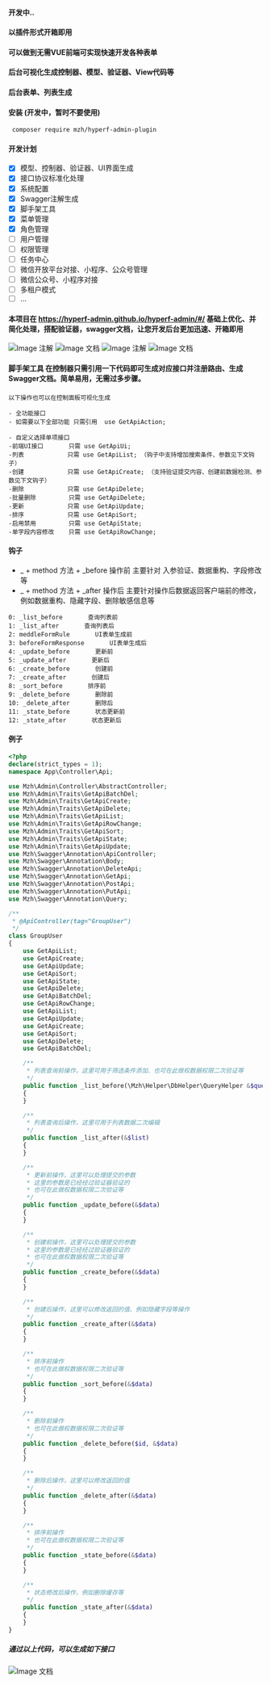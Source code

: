 #### 开发中..
#### 以插件形式开箱即用
#### 可以做到无需VUE前端可实现快速开发各种表单
#### 后台可视化生成控制器、模型、验证器、View代码等
#### 后台表单、列表生成

#### 安装 (开发中，暂时不要使用)
```
 composer require mzh/hyperf-admin-plugin
```

#### 开发计划
- [x] 模型、控制器、验证器、UI界面生成  
- [x] 接口协议标准化处理
- [x] 系统配置
- [x] Swagger注解生成  
- [x] 脚手架工具  
- [x] 菜单管理  
- [x] 角色管理
- [ ] 用户管理
- [ ] 权限管理
- [ ] 任务中心
- [ ] 微信开放平台对接、小程序、公众号管理
- [ ] 微信公众号、小程序对接
- [ ] 多租户模式
- [ ] ...

#### 本项目在 https://hyperf-admin.github.io/hyperf-admin/#/ 基础上优化、并简化处理，搭配验证器，swagger文档，让您开发后台更加迅速、开箱即用

![Image 注解](./screenshot/1.png)
![Image 文档](./screenshot/2.png)
![Image 注解](./screenshot/3.png)
![Image 文档](./screenshot/4.png)

#### 脚手架工具 在控制器只需引用一下代码即可生成对应接口并注册路由、生成Swagger文档。简单易用，无需过多步骤。
    以下操作也可以在控制面板可视化生成
    
    - 全功能接口
    - 如需要以下全部功能 只需引用  use GetApiAction;
    
    - 自定义选择单项接口
    -前端UI接口       只需 use GetApiUi;
    -列表            只需 use GetApiList; （钩子中支持增加搜索条件、参数见下文钩子）
    -创建            只需 use GetApiCreate; （支持验证提交内容、创建前数据检测、参数见下文钩子）
    -删除            只需 use GetApiDelete; 
    -批量删除         只需 use GetApiDelete; 
    -更新            只需 use GetApiUpdate; 
    -排序            只需 use GetApiSort; 
    -启用禁用         只需 use GetApiState; 
    -单字段内容修改    只需 use GetApiRowChange; 
    
#### 钩子
   - _ +  method 方法 + _before 操作前 主要针对 入参验证、数据重构、字段修改等
   - _ +  method 方法 + _after 操作后 主要针对操作后数据返回客户端前的修改，例如数据重构、隐藏字段、删除敏感信息等
    
    0: _list_before       查询列表前
    1: _list_after       查询列表后       
    2: meddleFormRule       UI表单生成前       
    3: beforeFormResponse       UI表单生成后       
    4: _update_before       更新前       
    5: _update_after       更新后       
    6: _create_before       创建前       
    7: _create_after       创建后       
    8: _sort_before       排序前       
    9: _delete_before       删除前       
    10: _delete_after       删除后       
    11: _state_before       状态更新前       
    12: _state_after       状态更新后       


#### 例子 
```php
<?php 
declare(strict_types = 1);
namespace App\Controller\Api;

use Mzh\Admin\Controller\AbstractController;
use Mzh\Admin\Traits\GetApiBatchDel;
use Mzh\Admin\Traits\GetApiCreate;
use Mzh\Admin\Traits\GetApiDelete;
use Mzh\Admin\Traits\GetApiList;
use Mzh\Admin\Traits\GetApiRowChange;
use Mzh\Admin\Traits\GetApiSort;
use Mzh\Admin\Traits\GetApiState;
use Mzh\Admin\Traits\GetApiUpdate;
use Mzh\Swagger\Annotation\ApiController;
use Mzh\Swagger\Annotation\Body;
use Mzh\Swagger\Annotation\DeleteApi;
use Mzh\Swagger\Annotation\GetApi;
use Mzh\Swagger\Annotation\PostApi;
use Mzh\Swagger\Annotation\PutApi;
use Mzh\Swagger\Annotation\Query;

/**
 * @ApiController(tag="GroupUser")
 */
class GroupUser
{
    use GetApiList;
    use GetApiCreate;
    use GetApiUpdate;
    use GetApiSort;
    use GetApiState;
    use GetApiDelete;
    use GetApiBatchDel;
    use GetApiRowChange;
    use GetApiList;
    use GetApiUpdate;
    use GetApiCreate;
    use GetApiSort;
    use GetApiDelete;
    use GetApiBatchDel;

    /**
     * 列表查询前操作，这里可用于筛选条件添加、也可在此做权数据权限二次验证等
     */
    public function _list_before(\Mzh\Helper\DbHelper\QueryHelper &$query)
    {
    }

    /**
     * 列表查询后操作，这里可用于列表数据二次编辑
     */
    public function _list_after(&$list)
    {
    }

    /**
     * 更新前操作，这里可以处理提交的参数
     * 这里的参数是已经经过验证器验证的
     * 也可在此做权数据权限二次验证等
     */
    public function _update_before(&$data)
    {
    }

    /**
     * 创建前操作，这里可以处理提交的参数
     * 这里的参数是已经经过验证器验证的
     * 也可在此做权数据权限二次验证等
     */
    public function _create_before(&$data)
    {
    }

    /**
     * 创建后操作，这里可以修改返回的值、例如隐藏字段等操作
     */
    public function _create_after(&$data)
    {
    }

    /**
     * 排序前操作
     * 也可在此做权数据权限二次验证等
     */
    public function _sort_before(&$data)
    {
    }

    /**
     * 删除前操作
     * 也可在此做权数据权限二次验证等
     */
    public function _delete_before($id, &$data)
    {
    }

    /**
     * 删除后操作，这里可以修改返回的值
     */
    public function _delete_after(&$data)
    {
    }

    /**
     * 排序前操作
     * 也可在此做权数据权限二次验证等
     */
    public function _state_before(&$data)
    {
    }

    /**
     * 状态修改后操作，例如删除缓存等
     */
    public function _state_after(&$data)
    {
    }
}
```

##### 通过以上代码，可以生成如下接口
![Image 文档](./screenshot/5.png)


